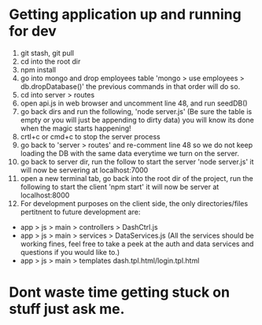 # Getting application up and running for dev

1. git stash, git pull
2. cd into the root dir
3. npm install
2. go into mongo and drop employees table 'mongo > use employees > db.dropDatabase()' the previous commands in that order will do so.
3. cd into server > routes
4. open api.js in web browser and uncomment line 48, and run seedDB()
5. go back dirs and run the following, 'node server.js' (Be sure the table is empty or you will just be appending to dirty data) you will know its done when the magic starts happening!
6. crtl+c or cmd+c to stop the server process
7. go back to 'server > routes' and re-comment line 48 so we do not keep loading the DB with the same data everytime we turn on the server.
8. go back to server dir, run the follow to start the server 'node server.js' it will now be servering at localhost:7000
9. open a new terminal tab, go back into the root dir of the project, run the following to start the client 'npm start' it will now be server at localhost:8000
10. For development purposes on the client side, the only directories/files pertitnent to future development are: 
- app > js > main > controllers > DashCtrl.js 
- app > js > main > services > DataServices.js (All the services should be working fines, feel free to take a peek at the auth and data services and questions if you would like to.)
- app > js > main > templates dash.tpl.html/login.tpl.html


# Dont waste time getting stuck on stuff just ask me. 

